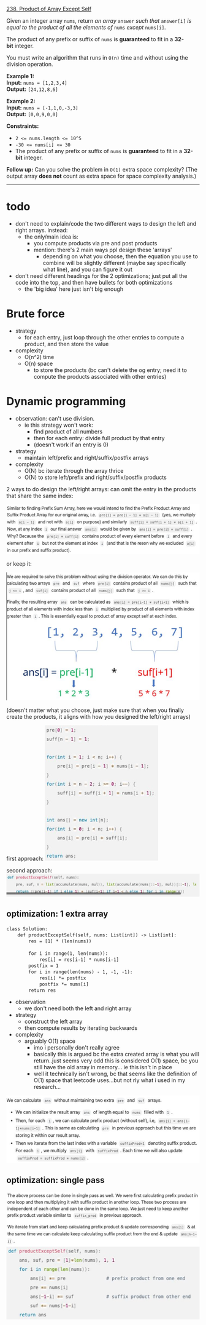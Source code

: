 [238. Product of Array Except Self](https://leetcode.com/problems/product-of-array-except-self/)

Given an integer array `nums`, return _an array_ `answer` _such that_ `answer[i]` _is equal to the product of all the elements of_ `nums` _except_ `nums[i]`.

The product of any prefix or suffix of `nums` is **guaranteed** to fit in a **32-bit** integer.

You must write an algorithm that runs in `O(n)` time and without using the division operation.

**Example 1:**  
**Input:** `nums = [1,2,3,4]`  
**Output:** `[24,12,8,6]`  

**Example 2:**  
**Input:** `nums = [-1,1,0,-3,3]`  
**Output:** `[0,0,9,0,0]`  

**Constraints:**
- `2 <= nums.length <= 10^5`
- `-30 <= nums[i] <= 30`
- The product of any prefix or suffix of `nums` is **guaranteed** to fit in a **32-bit** integer.

**Follow up:** Can you solve the problem in `O(1)` extra space complexity? (The output array **does not** count as extra space for space complexity analysis.)

---

# todo
- don't need to explain/code the two different ways to design the left and right arrays. instead:
	- the only/main idea is:
		- you compute products via pre and post products
		- mention: there's 2 main ways ppl design these 'arrays'
			- depending on what you choose, then the equation you use to combine will be slightly different (maybe say specifically what line), and you can figure it out
- don't need different headings for the 2 optimizations; just put all the code into the top, and then have bullets for both optimizations
	- the 'big idea' here just isn't big enough

# Brute force
- strategy
	- for each entry, just loop through the other entries to compute a product, and then store the value
- complexity
	- O(n^2) time
	- O(n) space
		- to store the products (bc can't delete the og entry; need it to compute the products associated with other entries)




# Dynamic programming

- observation: can't use division.
	- ie this strategy won't work:
		- find product of all numbers
		- then for each entry: divide full product by that entry
		- (doesn't work if an entry is 0)
- strategy
	- maintain left/prefix and right/suffix/postfix arrays
- complexity
	- O(N) bc iterate through the array thrice
	- O(N) to store left/prefix and right/suffix/postfix products


2 ways to do design the left/right arrays: can omit the entry in the products that share the same index:

 ![](../!assets/attachments/Pasted%20image%2020240224094658.png)

or keep it:

![](../!assets/attachments/Pasted%20image%2020240224105533.png)

(doesn't matter what you choose, just make sure that when you finally create the products, it aligns with how you designed the left/right arrays)


first approach:
![](../!assets/attachments/Pasted%20image%2020240224110541.png)


second approach:
![](../!assets/attachments/Pasted%20image%2020240224105457.png)




## optimization: 1 extra array
```
class Solution:
    def productExceptSelf(self, nums: List[int]) -> List[int]:
        res = [1] * (len(nums))

        for i in range(1, len(nums)):
            res[i] = res[i-1] * nums[i-1]
        postfix = 1
        for i in range(len(nums) - 1, -1, -1):
            res[i] *= postfix
            postfix *= nums[i]
        return res
```
- observation
	- we don't need both the left and right array
- strategy
	- construct the left array
	- then compute results by iterating backwards
- complexity
	- arguably O(1) space
		- imo i personally don't really agree
		- basically this is argued bc the extra created array is what you will return..just seems very odd this is considered O(1) space, bc you still have the old array in memory... ie this isn't in place
		- well it technically isn't wrong, bc that seems like the definition of O(1) space that leetcode uses...but not rly what i used in my research...

![](../!assets/attachments/Pasted%20image%2020240224111123.png)





## optimization: single pass

![](../!assets/attachments/Pasted%20image%2020240224111237.png)
![](../!assets/attachments/Pasted%20image%2020240224111246.png)





